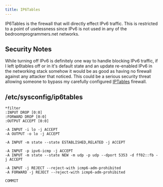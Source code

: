 ```yaml
---
title: IP6Tables
---
```


IP6Tables is the firewall that will directly effect IPv6 traffic. This is
restricted to a point of uselessness since IPv6 is not used in any of the
bedroomprogrammers.net networks.

## Security Notes

While turning off IPv6 is definitely one way to handle blocking IPv6 traffic,
if I left ip6tables off or in it's default state and an update re-enabled IPv6
in the networking stack somehow it would be as good as having no firewall
against any attacker that noticed. This could be a serious security threat
allowing someone to bypass my carefully configured [IPTables](iptables)
firewall.

## /etc/sysconfig/ip6tables

```
*filter
:INPUT DROP [0:0]
:FORWARD DROP [0:0]
:OUTPUT ACCEPT [0:0]

-A INPUT -i lo -j ACCEPT
-A OUTPUT -o lo -j ACCEPT

-A INPUT -m state --state ESTABLISHED,RELATED -j ACCEPT

-A INPUT -p ipv6-icmp -j ACCEPT
-A INPUT -m state --state NEW -m udp -p udp --dport 5353 -d ff02::fb -j ACCEPT

-A INPUT -j REJECT --reject-with icmp6-adm-prohibited
-A FORWARD -j REJECT --reject-with icmp6-adm-prohibited

COMMIT
```

